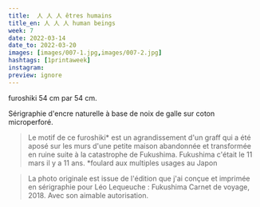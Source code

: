 ```yaml
---
title:  人 人 人 êtres humains
title_en: 人 人 人 human beings
week: 7
date: 2022-03-14
date_to: 2022-03-20
images: [images/007-1.jpg,images/007-2.jpg]
hashtags: [1printaweek]
instagram:
preview: ignore
---
```



furoshiki 54 cm par 54 cm.

Sérigraphie d'encre naturelle à base de noix de galle sur coton microperforé.

> Le motif de ce furoshiki* est un agrandissement d'un graff 
> qui a été aposé sur les murs d'une petite maison abandonnée 
> et transformée en ruine suite à la catastrophe de Fukushima. 
> Fukushima c'était le 11 mars il y a 11 ans.
> *foulard aux multiples usages au Japon

> La photo originale est issue de l'édition que j'ai conçue et imprimée en sérigraphie pour Léo Lequeuche : Fukushima Carnet de voyage, 2018. 
> Avec son aimable autorisation.



